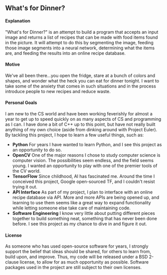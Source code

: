 ## What's for Dinner?

#### Explanation

"What's for Dinner?" is an attempt to build a program that accepts an input image and returns a list of recipes that can be made with food items found in the picture. It will attempt to do this by segmenting the image, feeding those image segments into a neural network, determining what the items are, and feeding the results into an online recipe database.

#### Motive

We've all been there...you open the fridge, stare at a bunch of colors and shapes, and wonder what the heck you can eat for dinner tonight. I want to take some of the anxiety that comes in such situations and in the process introduce people to new recipes and reduce waste.

#### Personal Goals

I am new to the CS world and have been working feverishly for almost a year to get up to speed quickly on as many aspects of CS and programming as I can. I have done a bit of C++ up to this point, but have not really built anything of my own choice (aside from dinking around with Project Euler). By tackling this project, I hope to learn a few useful things, such as:

- **Python** For years I have wanted to learn Python, and I see this project as an opportunity to do so.
- **OpenCV** One of the major reasons I chose to study computer science is computer vision. The possibilities seem endless, and the field seems young. I wanted an opportunity to play with one of the premier tools of the CV world.
- **TensorFlow** Since childhood, AI has fascinated me. Around the time I conceived this project, Google open-sourced TF, and I couldn't resist trying it out.
- **API Interface** As part of my project, I plan to interface with an online recipe database via API. More and more APIs are being opened up, and learning to use them seems like a great way to expand functionality while letting someone else take care of maintaining code.
- **Software Engineering** I know very little about putting different pieces together to build something neat, something that has never been done before. I see this project as my chance to dive in and figure it out.

#### License

As someone who has used open-source software for years, I strongly support the belief that ideas should be shared, for others to learn from, build upon, and improve. Thus, my code will be released under a BSD 2-clause license, to allow for as much opportunity as possible. Software packages used in the project are still subject to their own licenses.
